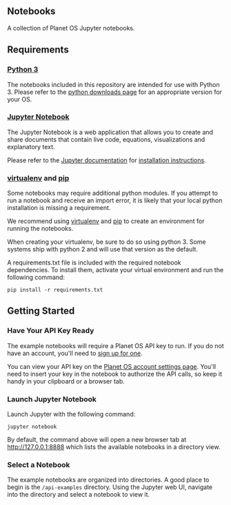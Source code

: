 ## Notebooks

A collection of Planet OS Jupyter notebooks.

## Requirements

### [Python 3](https://www.python.org/)

The notebooks included in this repository are intended for use with Python 3. Please refer to the [python downloads page](https://www.python.org/downloads/) for an appropriate version for your OS.

### [Jupyter Notebook](http://jupyter.org/)

The Jupyter Notebook is a web application that allows you to create and share documents that contain live code, equations, visualizations and explanatory text.

Please refer to the [Jupyter documentation](http://jupyter.readthedocs.org/en/latest/) for [installation instructions](http://jupyter.readthedocs.org/en/latest/install.html).

### [virtualenv](https://virtualenv.pypa.io/en/latest/) and [pip](https://pip.pypa.io/en/stable/)

Some notebooks may require additional python modules. If you attempt to run a notebook and receive an import error, it is likely that your local python installation is missing a requirement.

We recommend using [virtualenv](https://virtualenv.pypa.io/en/latest/) and [pip](https://pip.pypa.io/en/stable/) to create an environment for running the notebooks.

When creating your virtualenv, be sure to do so using python 3. Some systems ship with python 2 and will use that version as the default.

A requirements.txt file is included with the required notebook dependencies. To install them, activate your virtual environment and run the following command:

`pip install -r requirements.txt`

## Getting Started

### Have Your API Key Ready

The example notebooks will require a Planet OS API key to run. If you do not have an account, you'll need to [sign up for one](http://data.planetos.com/plans).

You can view your API key on the [Planet OS account settings page](http://data.planetos.com/account/settings/). You'll need to insert your key in the notebook to authorize the API calls, so keep it handy in your clipboard or a browser tab.

### Launch Jupyter Notebook

Launch Jupyter with the following command:

`jupyter notebook`

By default, the command above will open a new browser tab at http://127.0.0.1:8888 which lists the available notebooks in a directory view.

### Select a Notebook

The example notebooks are organized into directories. A good place to begin is the `/api-examples` directory. Using the Jupyter web UI, navigate into the directory and select a notebook to view it.
